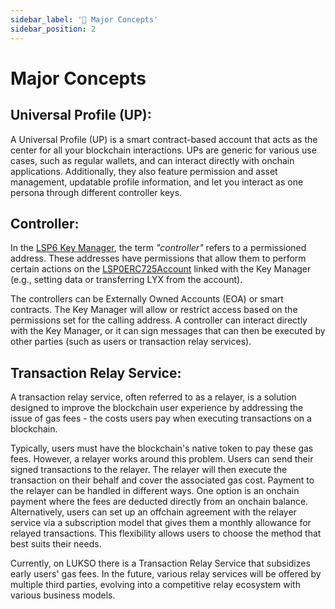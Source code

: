 ```yaml
---
sidebar_label: '📑 Major Concepts'
sidebar_position: 2
---
```


# Major Concepts

## Universal Profile (UP):

A Universal Profile (UP) is a smart contract-based account that acts as the center for all your blockchain interactions. UPs are generic for various use cases, such as regular wallets, and can interact directly with onchain applications. Additionally, they also feature permission and asset management, updatable profile information, and let you interact as one persona through different controller keys.

## Controller:

In the [LSP6 Key Manager](../standards/universal-profile/lsp6-key-manager.md), the term _"controller"_ refers to a permissioned address. These addresses have permissions that allow them to perform certain actions on the [LSP0ERC725Account](../standards/universal-profile/lsp0-erc725account.md) linked with the Key Manager (e.g., setting data or transferring LYX from the account).

The controllers can be Externally Owned Accounts (EOA) or smart contracts. The Key Manager will allow or restrict access based on the permissions set for the calling address.
A controller can interact directly with the Key Manager, or it can sign messages that can then be executed by other parties (such as users or transaction relay services).

## Transaction Relay Service:

A transaction relay service, often referred to as a relayer, is a solution designed to improve the blockchain user experience by addressing the issue of gas fees - the costs users pay when executing transactions on a blockchain.

Typically, users must have the blockchain's native token to pay these gas fees. However, a relayer works around this problem. Users can send their signed transactions to the relayer. The relayer will then execute the transaction on their behalf and cover the associated gas cost.
Payment to the relayer can be handled in different ways. One option is an onchain payment where the fees are deducted directly from an onchain balance. Alternatively, users can set up an offchain agreement with the relayer service via a subscription model that gives them a monthly allowance for relayed transactions. This flexibility allows users to choose the method that best suits their needs.

Currently, on LUKSO there is a Transaction Relay Service that subsidizes early users' gas fees. In the future, various relay services will be offered by multiple third parties, evolving into a competitive relay ecosystem with various business models.
